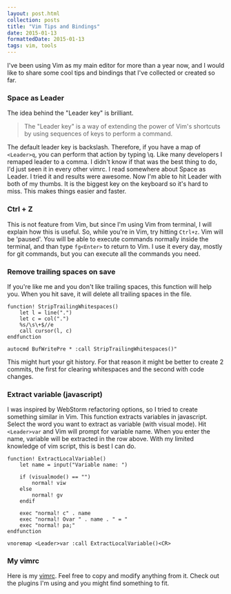 ```yaml
---
layout: post.html
collection: posts
title: "Vim Tips and Bindings"
date: 2015-01-13
formattedDate: 2015-01-13
tags: vim, tools
---
```

I've been using Vim as my main editor for more than a year now, and I would like to share some cool tips and bindings that I've collected or created so far.

### Space as Leader
The idea behind the "Leader key" is brilliant.

> The "Leader key" is a way of extending the power of Vim's shortcuts by using sequences of keys to perform a command.

The default leader key is backslash. Therefore, if you have a map of `<Leader>q`, you can perform that action by typing \q. Like many developers I remaped leader to a comma. I didn't know if that was the best thing to do, I'd just seen it in every other vimrc. I read somewhere about Space as Leader. I tried it and results were awesome. Now I'm able to hit Leader with both of my thumbs. It is the biggest key on the keyboard so it's hard to miss. This makes things easier and faster.

### Ctrl + Z
This is not feature from Vim, but since I'm using Vim from terminal, I will explain how this is useful. So, while you're in Vim, try hitting `Ctrl+z`. Vim will be 'paused'. You will be able to execute commands normally inside the terminal, and than type `fg<Enter>` to return to Vim. I use it every day, mostly for git commands, but you can execute all the commands you need.

### Remove trailing spaces on save
If you're like me and you don't like trailing spaces, this function will help you. When you hit save, it will delete all trailing spaces in the file.

```vim
function! StripTrailingWhitespaces()
    let l = line(".")
    let c = col(".")
    %s/\s\+$//e
    call cursor(l, c)
endfunction

autocmd BufWritePre * :call StripTrailingWhitespaces()"
```

<p class="Note">This might hurt your git history. For that reason it might be better to create 2 commits, the first for clearing whitespaces and the second with code changes.</p>

### Extract variable (javascript)

I was inspired by WebStorm refactoring options, so I tried to create something similar in Vim. This function extracts variables in javascript. Select the word you want to extract as variable (with visual mode). Hit `<Leader>var` and Vim will prompt for variable name. When you enter the name, variable will be extracted in the row above. With my limited knowledge of vim script, this is best I can do.

```vim
function! ExtractLocalVariable()
    let name = input("Variable name: ")

    if (visualmode() == "")
        normal! viw
    else
        normal! gv
    endif

    exec "normal! c" . name
    exec "normal! Ovar " . name . " = "
    exec "normal! pa;"
endfunction

vnoremap <Leader>var :call ExtractLocalVariable()<CR>
```

### My vimrc
Here is my [vimrc](https://github.com/goschevski/dotfiles/blob/master/homefiles/vimrc). Feel free to copy and modify anything from it. Check out the plugins I'm using and you might find something to fit.

